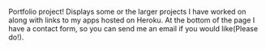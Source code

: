 Portfolio project!  Displays some or the larger projects I have worked on along with links to my apps hosted on Heroku.  At the bottom of the page I have a contact form, so you can send me an email if you would like(Please do!).